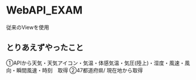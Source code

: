 # WebAPI_EXAM
従来のViewを使用
## とりあえずやったこと
①APIから天気・天気アイコン・気温・体感気温・気圧(陸上)・湿度・風速・風向・瞬間風速・時刻　取得 ②47都道府県/ 現在地から取得
